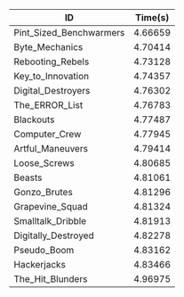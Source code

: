 |ID|Time(s)|
|-|-|
|Pint_Sized_Benchwarmers|4.66659|
|Byte_Mechanics|4.70414|
|Rebooting_Rebels|4.73128|
|Key_to_Innovation|4.74357|
|Digital_Destroyers|4.76302|
|The_ERROR_List|4.76783|
|Blackouts|4.77487|
|Computer_Crew|4.77945|
|Artful_Maneuvers|4.79414|
|Loose_Screws|4.80685|
|Beasts|4.81061|
|Gonzo_Brutes|4.81296|
|Grapevine_Squad|4.81324|
|Smalltalk_Dribble|4.81913|
|Digitally_Destroyed|4.82278|
|Pseudo_Boom|4.83162|
|Hackerjacks|4.83466|
|The_Hit_Blunders|4.96975|

